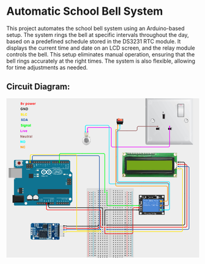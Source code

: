 # Automatic School Bell System

This project automates the school bell system using an Arduino-based setup. The system rings the bell at specific intervals throughout the day, based on a predefined schedule stored in the DS3231 RTC module. It displays the current time and date on an LCD screen, and the relay module controls the bell. This setup eliminates manual operation, ensuring that the bell rings accurately at the right times. The system is also flexible, allowing for time adjustments as needed.


## Circuit Diagram:
![Circuit Diagram](https://github.com/siddharthayas/Automatic-School-Bell-System-Using-Arduino/blob/412943bf63ea9c4b140c462b47eb701317e5b90a/circuit-diagram.png)  

